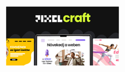 <p align="center">
  <img src="pixelcraft/assets/og-image.jpg" alt="PixelCraft logó" width="300" />
</p>
